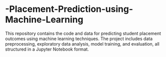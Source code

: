 # -Placement-Prediction-using-Machine-Learning
This repository contains the code and data for predicting student placement outcomes using machine learning techniques. The project includes data preprocessing, exploratory data analysis, model training, and evaluation, all structured in a Jupyter Notebook format.
